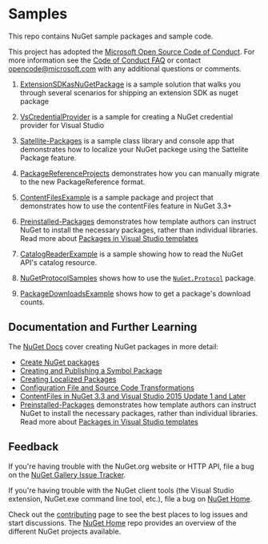 # Samples

This repo contains NuGet sample packages and sample code.

This project has adopted the [Microsoft Open Source Code of Conduct](https://opensource.microsoft.com/codeofconduct/). For more information see the [Code of Conduct FAQ](https://opensource.microsoft.com/codeofconduct/faq/) or contact [opencode@microsoft.com](mailto:opencode@microsoft.com) with any additional questions or comments.

1. [ExtensionSDKasNuGetPackage](ExtensionSDKasNuGetPackage) is a sample solution that walks you through several scenarios for shipping an extension SDK as nuget package

1. [VsCredentialProvider](VsCredentialProvider) is a sample for creating a NuGet credential provider for Visual Studio

1. [Satellite-Packages](Satellite-Packages) is a sample class library and console app that demonstrates how to localize your NuGet packege using the Sattelite Package feature.

1. [PackageReferenceProjects](PackageReferenceProjects) demonstrates how you can manually migrate to the new PackageReference format.

1. [ContentFilesExample](ContentFilesExample) is a sample package and project that demonstrates how to use the contentFiles feature in NuGet 3.3+

1. [Preinstalled-Packages](Preinstalled-Packages) demonstrates how template authors can instruct NuGet to install the necessary packages, rather than individual libraries. Read more about [Packages in Visual Studio templates](https://docs.microsoft.com/en-us/nuget/visual-studio-extensibility/visual-studio-templates)

1. [CatalogReaderExample](CatalogReaderExample) is a sample showing how to read the NuGet API's catalog resource.

1. [NuGetProtocolSamples](NuGetProtocolSamples) shows how to use the [`NuGet.Protocol`](https://www.nuget.org/packages/NuGet.Protocol) package.

1. [PackageDownloadsExample](PackageDownloadsExample) shows how to get a package's download counts.

## Documentation and Further Learning

The [NuGet Docs](http://docs.nuget.org) cover creating NuGet packages in more detail:

* [Create NuGet packages](https://docs.microsoft.com/en-us/nuget/quickstart/create-and-publish-a-package)
* [Creating and Publishing a Symbol Package](http://docs.nuget.org/Create/Creating-and-Publishing-a-Symbol-Package)
* [Creating Localized Packages](http://docs.nuget.org/Create/Creating-Localized-Packages)
* [Configuration File and Source Code Transformations](http://docs.nuget.org/Create/Configuration-File-and-Source-Code-Transformations)
* [ContentFiles in NuGet 3.3 and Visual Studio 2015 Update 1 and Later](https://docs.microsoft.com/en-us/nuget/schema/nuspec#including-content-files)
* [Preinstalled-Packages](Preinstalled-Packages) demonstrates how template authors can instruct NuGet to install the necessary packages, rather than individual libraries. Read more about [Packages in Visual Studio templates](https://docs.microsoft.com/en-us/nuget/visual-studio-extensibility/visual-studio-templates)

## Feedback

If you're having trouble with the NuGet.org website or HTTP API, file a bug on the [NuGet Gallery Issue Tracker](https://github.com/nuget/NuGetGallery/issues). 

If you're having trouble with the NuGet client tools (the Visual Studio extension, NuGet.exe command line tool, etc.), file a bug on [NuGet Home](https://github.com/nuget/home/issues).

Check out the [contributing](https://github.com/NuGet/Home/wiki/Contribute-to-NuGet) page to see the best places to log issues and start discussions. The [NuGet Home](https://github.com/NuGet/Home) repo provides an overview of the different NuGet projects available.
